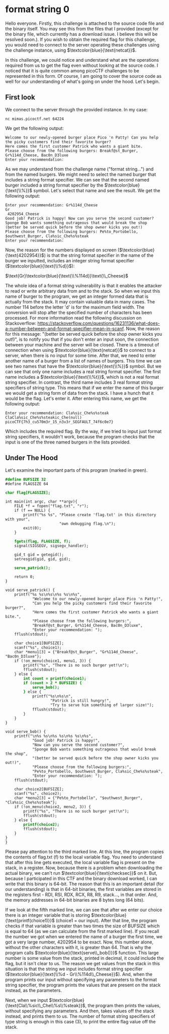 # format string 0
Hello everyone.
Firstly, this challenge is attached to the source code file and the binary itself. You may see this from the files that I provided (except for the binary file, which currently has a download issue. I believe this will be resolved soon.). If you wish to obtain the required flag for this challenge, you would need to connect to the server operating these challenges using the challenge instance, using $\textcolor{blue}{\text{netcat}}$.

In this challenge, we could notice and understand what are the operations required from us to get the flag even without looking at the source code. I noticed that it is quite common among picoCTF challenges to be represented in this form. Of course, I am going to cover the source code as well for our understanding of what's going on under the hood.
Let's begin.

## First look
We connect to the server through the provided instance. In my case:
```
nc mimas.picoctf.net 64224
```
We get the following output:
```
Welcome to our newly-opened burger place Pico 'n Patty! Can you help the picky customers find their favorite burger?
Here comes the first customer Patrick who wants a giant bite.
Please choose from the following burgers: Breakf@st_Burger, Gr%114d_Cheese, Bac0n_D3luxe
Enter your recommendation:
```
As we may understand from the challenge name ("format string...") and from the named burgers. We might need to select the named burger that includes a string format specifier. We can see that the second named burger included a string format specifier by the $\textcolor{blue}{\text{\\%}}$ symbol. Let's select that name and see the result. We get the following output:
```
Enter your recommendation: Gr%114d_Cheese
Gr
 4202954_Cheese
Good job! Patrick is happy! Now can you serve the second customer?
Sponge Bob wants something outrageous that would break the shop (better be served quick before the shop owner kicks you out!)
Please choose from the following burgers: Pe%to_Portobello, $outhwest_Burger, Cla%sic_Che%s%steak
Enter your recommendation:
```
Now, the reason for the numbers displayed on screen ($\textcolor{blue}{\text{4202954}}$) is that the string format specifier in the name of the burger we inputted, includes an integer string format specifier ($\textcolor{blue}{\text{\\%d}}$):

$\text{Gr}\textcolor{blue}{\text{\\%114d}}\text{\\_Cheese}$

The whole idea of a format string vulnerability is that it enables the attacker to read or write arbitrary data from and to the stack. So when we input this name of burger to the program, we get an integer formed data that is actually from the stack. It may contain valuable data in many cases.
The number 114 before the letter 'd' is for the maximum field width. The conversion will stop after the specified number of characters has been processed. For more information read the following discussion on Stackoverflow: https://stackoverflow.com/questions/16231136/what-does-a-number-between-and-format-specifier-mean-in-scanf.
Now, the reason for this message: "(better be served quick before the shop owner kicks you out!)", is to notify you that if you don't enter an input soon, the connection between your machine and the server will be closed. There is a timeout of connection when using $\textcolor{blue}{\text{netcat}}$ to connect to a server, when there is no input for some time. After that, we need to enter another name of a burger from a list of names of burgers. This time we can see two names that have the $\textcolor{blue}{\text{\\%}}$ symbol. But we can see that only one name includes a real string format specifier. The first name includes a $\textcolor{blue}{\text{\\%t}}$, which is not a real format string specifier. In contrast, the third name includes 3 real format string specifiers of string type. This means that if we enter the name of this burger we would get a string form of data from the stack. I have a hunch that it would be the flag. Let's enter it. After entering this name, we get the following output:
```
Enter your recommendation: Cla%sic_Che%s%steak
ClaCla%sic_Che%s%steakic_Che(null)
picoCTF{7h3_cu570m3r_15_n3v3r_SEGFAULT_74f6c0e7}
```
Which includes the required flag.
By the way, if we tried to input just format string specifiers, it wouldn't work, because the program checks that the input is one of the three named burgers in the lists provided.

## Under The Hood
Let's examine the important parts of this program (marked in green).
<pre><code><b style="color:green;">#define BUFSIZE 32</b>
#define FLAGSIZE 64

<b style="color:green;">char flag[FLAGSIZE];</b>

int main(int argc, char **argv){
    FILE *f = fopen("flag.txt", "r");
    if (f == NULL) {
        printf("%s %s", "Please create 'flag.txt' in this directory with your",
                        "own debugging flag.\n");
        exit(0);
    }

    <b style="color:green;">fgets(flag, FLAGSIZE, f);</b>
    signal(SIGSEGV, sigsegv_handler);

    gid_t gid = getegid();
    setresgid(gid, gid, gid);

    <b style="color:green;">serve_patrick();</b>
  
    return 0;
}

void serve_patrick() {
    printf("%s %s\n%s\n%s %s\n%s",
            "Welcome to our newly-opened burger place Pico 'n Patty!",
            "Can you help the picky customers find their favorite burger?",
            "Here comes the first customer Patrick who wants a giant bite.",
            "Please choose from the following burgers:",
            "Breakf@st_Burger, Gr%114d_Cheese, Bac0n_D3luxe",
            "Enter your recommendation: ");
    fflush(stdout);

    char choice1[BUFSIZE];
    scanf("%s", choice1);
    char *menu1[3] = {"Breakf@st_Burger", "Gr%114d_Cheese", "Bac0n_D3luxe"};
    if (!on_menu(choice1, menu1, 3)) {
        printf("%s", "There is no such burger yet!\n");
        fflush(stdout);
    } else {
        <b style="color:green;">int count = printf(choice1);
        if (count > 2 * BUFSIZE) {
            serve_bob();
        }</b> else {
            printf("%s\n%s\n",
                    "Patrick is still hungry!",
                    "Try to serve him something of larger size!");
            fflush(stdout);
        }
    }
}

void serve_bob() {
    printf("\n%s %s\n%s %s\n%s %s\n%s",
            "Good job! Patrick is happy!",
            "Now can you serve the second customer?",
            "Sponge Bob wants something outrageous that would break the shop",
            "(better be served quick before the shop owner kicks you out!)",
            "Please choose from the following burgers:",
            "Pe%to_Portobello, $outhwest_Burger, Cla%sic_Che%s%steak",
            "Enter your recommendation: ");
    fflush(stdout);

    char choice2[BUFSIZE];
    scanf("%s", choice2);
    char *menu2[3] = {"Pe%to_Portobello", "$outhwest_Burger", "Cla%sic_Che%s%steak"};
    if (!on_menu(choice2, menu2, 3)) {
        printf("%s", "There is no such burger yet!\n");
        fflush(stdout);
    } else {
        <b style="color:green;">printf(choice2);</b>
        fflush(stdout);
    }
}
}</code></pre>
Please pay attention to the third marked line. At this line, the program copies the contents of flag.txt (f) to the local variable flag. You need to understand that after this line gets executed, the local variable flag is present on the stack, in a register. Now, because there is a problem when downloading the actual binary, we can't run $\textcolor{blue}{\text{checksec}}$ on it. But, because I participated in this CTF and the binary download worked, I can write that this binary is 64-bit. The reason that this is an important detail (for our understanding) is that in 64-bit binaries, the first variables are stored in the registers first - RDI, RSI, RDX, RCX, R8, R9, stack..., in that order. And, the memory addresses in 64-bit binaries are 8 bytes long (64 bits).

If we look at the fifth marked line, we can see that after we enter our choice there is an integer variable that is storing $\textcolor{blue}{\text{printf(choice1)}}$ (choice1 = our input). After that line, the program checks if that variable is greater than two times the size of BUFSIZE which is equal to 64 (as we can calculate from the first marked line). If you recall the number we got when we entered the name of a burger the first time, we got a very large number, 4202954 to be exact. Now, this number alone, without the other characters with it, is greater than 64. That is why the program calls $\textcolor{blue}{\text{serve\\_bob()}}$ function. This large number is some value from the stack, printed in decimal, it could include the flag, but it isn't clear to us. The reason we get values from the stack in this situation is that the string we input includes format string specifier ($\textcolor{blue}{\text{\\%d - Gr\\%114d\\_Cheese}}$). And, when the program prints our input without specifying any parameters to the format string specifier, the program prints the values that are present on the stack instead, as the parameters.

Next, when we input $\textcolor{blue}{\text{Cla\\%sic\\_Che\\%s\\%steak}}$, the program then prints the values, without specifying any parameters. And then, takes values off the stack instead, and prints them to us. The number of format string specifiers of type string is enough in this case (3), to print the entire flag value off the stack.
